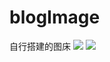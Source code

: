 # blogImage
自行搭建的图床
![](https://cdn.jsdelivr.net/gh/Gutaicheng/blogImage@main/img/typora-icon2.png)
![](https://cdn.jsdelivr.net/gh/Gutaicheng/blogImage@main/img/typora-icon.png)
